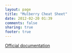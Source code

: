 ```yaml
---
layout: page
title: "Mulberry Cheat Sheet"
date: 2012-02-20 01:39
comments: false
sharing: true
footer: true
---
```


[Official documentation](https://github.com/Toura/mulberry/wiki/)


